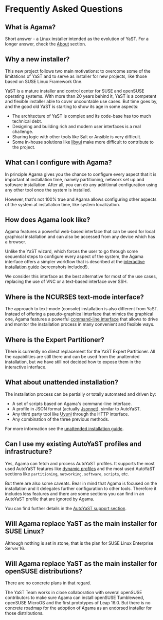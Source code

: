 # Frequently Asked Questions

## What is Agama?

Short answer - a Linux installer intended as the evolution of YaST. For a longer answer, check
the [About](/about) section.

## Why a new installer?

This new project follows two main motivations: to overcome some of the limitations of YaST and to
serve as installer for new projects, like those based on SUSE Linux Framework One.

YaST is a mature installer and control center for SUSE and openSUSE operating systems. With more
than 20 years behind it, YaST is a competent and flexible installer able to cover uncountable use
cases. But time goes by, and the good old YaST is starting to show its age in some aspects:

- The architecture of YaST is complex and its code-base has too much technical debt.
- Designing and building rich and modern user interfaces is a real challenge.
- Sharing logic with other tools like Salt or Ansible is very difficult.
- Some in-house solutions like [libyui](https://github.com/libyui/libyui) make more difficult to
  contribute to the project.

## What can I configure with Agama?

In principle Agama gives you the chance to configure every aspect that it is important at
installation time, namely partitioning, network set up and software installation. After all, you can
do any additional configuration using any other tool once the system is installed.

However, that's not 100% true and Agama allows configuring other aspects of the system at
installation time, like system localization.

## How does Agama look like?

Agama features a powerful web-based interface that can be used for local graphical installation and
can also be accessed from any device which has a browser.

Unlike the YaST wizard, which forces the user to go through some sequential steps to configure every
aspect of the system, the Agama interface offers a simpler workflow that is described at the
[interactive installation guide](docs/user/interactive) (screenshots included!).

We consider this interface as the best alternative for most of the use cases, replacing the
use of VNC or a text-based interface over SSH.

## Where is the NCURSES text-mode interface?

The approach to text-mode (console) installation is also different from YaST. Instead of offering a
pseudo-graphical interface that mimics the graphical one, Agama features a powerful
[command-line interface](docs/user/cli) that allows to drive and monitor the installation process
in many convenient and flexible ways.

## Where is the Expert Partitioner?

There is currently no direct replacement for the YaST Expert Partitioner. All the capabilities are
still there and can be used from the unattended installation, but we have still not decided how to
expose them in the interactive interface.

## What about unattended installation?

The installation process can be partially or totally automated and driven by:

  - A set of scripts based on Agama's command-line interface.
  - A profile in JSON format (actually [Jsonnet](https://jsonnet.org/)), similar to AutoYaST.
  - Any third party tool like [Uyuni](https://www.uyuni-project.org/) through the HTTP interface.
  - Any combination of the three previous methods.

For more information see the [unattended installation guide](docs/user/unattended).

## Can I use my existing AutoYaST profiles and infrastructure?

Yes, Agama can fetch and process AutoYaST profiles. It supports the most used AutoYaST features
like [dynamic profiles](https://documentation.suse.com/sles/15-SP5/html/SLES-all/part-dynamic-profiles.html)
and the most used AutoYaST sections like `partitioning`, `networking`, `software`, `scripts`, etc.

But there are also some caveats. Bear in mind that Agama is focused on the installation and it delegates
further configuration to other tools. Therefore it includes less features and there are some
sections you can find in an AutoYaST profile that are ignored by Agama.

You can find further details in the [AutoYaST support section](http://localhost:3000/docs/user/autoyast).

## Will Agama replace YaST as the main installer for SUSE Linux?

Although nothing is set in stone, that is the plan for SUSE Linux Enterprise Server 16. 

## Will Agama replace YaST as the main installer for openSUSE distributions?

There are no concrete plans in that regard.

The YaST Team works in close collaboration with several openSUSE contributors to make sure Agama can
install openSUSE Tumbleweed, openSUSE MicroOS and the first prototypes of Leap 16.0. But there is
no concrete roadmap for the adoption of Agama as an endorsed installer for those distributions.

